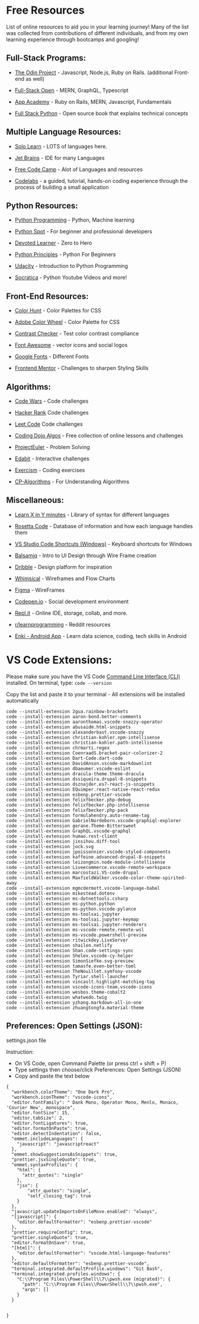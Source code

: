 # Free Resources 
List of online resources to aid you in your learning journey! Many of the list was collected from contributions of different individuals, and from my own learning experience through bootcamps and googling!

## Full-Stack Programs:

- <a href="https://theodinproject.com/" target="_new">The Odin Project</a> - Javascript, Node.js, Ruby on Rails. (additional Front-end as well)

- <a href="https://fullstackopen.com/en" target="_new">Full-Stack Open</a> - MERN, GraphQL, Typescript

- <a href="https://open.appacademy.io/" target="_new">App Academy</a> - Ruby on Rails, MERN, Javascript, Fundamentals

- <a href="https://www.fullstackpython.com/table-of-contents.html" target="_new">Full Stack Python</a> -  Open source book that explains technical concepts



## Multiple Language Resources:

- <a href="https://www.sololearn.com/" target="_new">Solo Learn</a> - LOTS of languages here.

- <a href="https://www.jetbrains.com/" target="_new">Jet Brains</a> - IDE for many Languages
- <a href="https://www.freecodecamp.org/" target="_new">Free Code Camp</a> - Alot of Languages and resources

- <a href="https://codelabs.developers.google.com/" target="_new">Codelabs</a> -  a guided, tutorial, hands-on coding experience through the process of building a small application


## Python Resources:

- <a href="https://pythonprogramming.net/" target="_new">Python Programming</a> - Python, Machine learning

- <a href="https://pythonspot.com/" target="_new">Python Spot</a> - For beginner and professional developers

- <a href="https://devotedlearner.com/how-to-become-a-machine-learning-engineer/#Introduction" target="_new">Devoted Learner</a> - Zero to Hero

- <a href="https://pythonprinciples.com/" target="_new">Python Principles</a> - Python For Beginners

- <a href="https://www.udacity.com/course/introduction-to-python--ud1110" target="_new">Udacity</a> - Introduction to Python Programming

- <a href="https://www.youtube.com/watch?v=bY6m6_IIN94&t=4s" target="_new">Socratica</a> - Python Youtube Videos and more!



## Front-End Resources:

- <a href="https://colorhunt.co/" target="_new">Color Hunt</a> - Color Palettes for CSS

- <a href="https://color.adobe.com/create/color-wheel" target="_new">Adobe Color Wheel</a> - Color Palette for CSS

- <a href="https://contrastchecker.com/" target="_new">Contrast Checker</a> - Test color contrast compliance

- <a href="https://fontawesome.com/" target="_new">Font Awesome</a> - vector icons and social logos

- <a href="https://fonts.google.com/" target="_new">Google Fonts</a> - Different Fonts

- <a href="https://www.frontendmentor.io/challenges/insure-landing-page-uTU68JV8/intro" target="_new">Frontend Mentor</a> - Challenges to sharpen Styling Skills



## Algorithms:

- <a href="https://www.codewars.com/" target="_new">Code Wars</a> - Code challenges

- <a href="https://www.hackerrank.com/" target="_new">Hacker Rank</a> Code challenges

- <a href="https://leetcode.com/problemset/algorithms/" target="_new">Leet Code</a> Code challenges

- <a href="https://algorithm.codingdojo.com/lesson" target="_new">Coding Dojo Algos</a> - Free collection of online lessons and challenges 

- <a href="https://projecteuler.net/archives" target="_new">ProjectEuler</a> - Problem Solving

- <a href="https://edabit.com/" target="_new">Edabit</a> - Interactive challenges

- <a href="https://www.exercism.io/" target="_new">Exercism</a> - Coding exercises 

- <a href="http://cp-algorithms.com/" target="_new">CP-Algorithms</a> - For Understanding Algorithms



## Miscellaneous:

- <a href="https://learnxinyminutes.com/" target="_new">Learn X in Y minutes</a> - Library of syntax for different languages

- <a href="http://rosettacode.org/wiki/Rosetta_Code" target="_new">Rosetta Code</a> - Database of information and how each language handles them

- <a href="https://code.visualstudio.com/shortcuts/keyboard-shortcuts-windows.pdf" target="_new">VS Studio Code Shortcuts (Windows)</a> - Keyboard shortcuts for Windows

- <a href="https://balsamiq.com/learn/courses/intro-to-ui-design/" target="_new">Balsamiq</a> - Intro to UI Design  through Wire Frame creation

- <a href="https://dribbble.com/" target="_new">Dribble</a> - Design platform for inspiration

- <a href="https://whimsical.com/" target="_new">Whimsical</a> - Wireframes and Flow Charts

- <a href="https://www.figma.com/" target="_new">Figma</a> - WireFrames

- <a href="https://codepen.io/" target="_new">Codepen.io</a> - Social development environment

- <a href="https://repl.it/" target="_new">Repl.it</a> - Online IDE, storage, collab, and more.

- <a href="https://www.reddit.com/r/learnprogramming/wiki/faq" target="_new"> r/learnprogramming</a> - Reddit resources

- <a href="https://play.google.com/store/apps/details?id=com.enki.insights&hl=en_US" target="_new">Enki - Android App</a> - Learn data science, coding, tech skills in Android

# VS Code Extensions: 
Please make sure you have the VS Code <a href="https://code.visualstudio.com/docs/editor/command-line" target="_new">Command Line Interface (CLI)</a> installed. On terminal, type: ```code --version```

Copy the list and paste it to your terminal  - All extensions will be installed automatically

```
code --install-extension 2gua.rainbow-brackets
code --install-extension aaron-bond.better-comments
code --install-extension aaronthomas.vscode-snazzy-operator
code --install-extension abusaidm.html-snippets
code --install-extension alexanderbast.vscode-snazzy
code --install-extension christian-kohler.npm-intellisense
code --install-extension christian-kohler.path-intellisense
code --install-extension chrmarti.regex
code --install-extension CoenraadS.bracket-pair-colorizer-2
code --install-extension Dart-Code.dart-code
code --install-extension DavidAnson.vscode-markdownlint
code --install-extension dbaeumer.vscode-eslint
code --install-extension dracula-theme.theme-dracula
code --install-extension dssiqueira.drupal-8-snippets
code --install-extension dsznajder.es7-react-js-snippets
code --install-extension EQuimper.react-native-react-redux
code --install-extension esbenp.prettier-vscode
code --install-extension felixfbecker.php-debug
code --install-extension felixfbecker.php-intellisense
code --install-extension felixfbecker.php-pack
code --install-extension formulahendry.auto-rename-tag
code --install-extension GabrielNordeborn.vscode-graphiql-explorer
code --install-extension gerane.Theme-Bittersweet
code --install-extension GraphQL.vscode-graphql
code --install-extension humao.rest-client
code --install-extension jinsihou.diff-tool
code --install-extension jock.svg
code --install-extension jpoissonnier.vscode-styled-components
code --install-extension kaffeine.advanced-drupal-8-snippets
code --install-extension leizongmin.node-module-intellisense
code --install-extension Liveecommerce.vscode-remote-workspace
code --install-extension marcostazi.VS-code-drupal
code --install-extension MaxfieldWalker.vscode-color-theme-spirited-away
code --install-extension mgmcdermott.vscode-language-babel
code --install-extension mikestead.dotenv
code --install-extension ms-dotnettools.csharp
code --install-extension ms-python.python
code --install-extension ms-python.vscode-pylance
code --install-extension ms-toolsai.jupyter
code --install-extension ms-toolsai.jupyter-keymap
code --install-extension ms-toolsai.jupyter-renderers
code --install-extension ms-vscode-remote.remote-wsl
code --install-extension ms-vscode.powershell-preview
code --install-extension ritwickdey.LiveServer
code --install-extension shailen.netlify
code --install-extension Shan.code-settings-sync
code --install-extension Shelex.vscode-cy-helper
code --install-extension SimonSiefke.svg-preview
code --install-extension tamasfe.even-better-toml
code --install-extension TheNouillet.symfony-vscode
code --install-extension Tyriar.shell-launcher
code --install-extension vincaslt.highlight-matching-tag
code --install-extension vscode-icons-team.vscode-icons
code --install-extension wesbos.theme-cobalt2
code --install-extension whatwedo.twig
code --install-extension yzhang.markdown-all-in-one
code --install-extension zhuangtongfa.material-theme

```


## Preferences: Open Settings (JSON):
settings.json file

Instruction:
- On VS Code, open Command Palette (or press ctrl + shift + P) 
- Type settings then choose/click Preferences: Open Settings (JSON)
- Copy and paste the text below

```
{
  "workbench.colorTheme": "One Dark Pro",
  "workbench.iconTheme": "vscode-icons",
  "editor.fontFamily": " Dank Mono, Operator Mono, Menlo, Monaco, 'Courier New', monospace",
  "editor.fontSize": 15,
  "editor.tabSize": 2,
  "editor.fontLigatures": true,
  "editor.formatOnPaste": true,
  "editor.detectIndentation": false,
  "emmet.includeLanguages": {
    "javascript": "javascriptreact"
  },
  "emmet.showSuggestionsAsSnippets": true,
  "prettier.jsxSingleQuote": true,
  "emmet.syntaxProfiles": {
    "html": {
      "attr_quotes": "single"
    },
    "jsx": {
        "attr_quotes": "single",
        "self_closing_tag": true
    }
  },
  "javascript.updateImportsOnFileMove.enabled": "always",
  "[javascript]": {
    "editor.defaultFormatter": "esbenp.prettier-vscode"
  },
  "prettier.requireConfig": true,
  "prettier.singleQuote": true,
  "editor.formatOnSave": true,
  "[html]": {
    "editor.defaultFormatter": "vscode.html-language-features"
  },
  "editor.defaultFormatter": "esbenp.prettier-vscode",
  "terminal.integrated.defaultProfile.windows": "Git Bash",
  "terminal.integrated.profiles.windows": {
    "C:\\Program Files\\PowerShell\\7\\pwsh.exe (migrated)": {
      "path": "C:\\Program Files\\PowerShell\\7\\pwsh.exe",
      "args": []
    }
  }
 
 
}

```